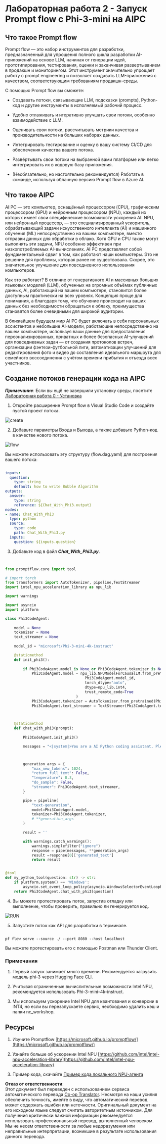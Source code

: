 <!--
CO_OP_TRANSLATOR_METADATA:
{
  "original_hash": "bc29f7fe7fc16bed6932733eac8c81b8",
  "translation_date": "2025-03-27T11:55:18+00:00",
  "source_file": "md\\02.Application\\02.Code\\Phi3\\VSCodeExt\\HOL\\AIPC\\02.PromptflowWithNPU.md",
  "language_code": "ru"
}
-->
# **Лабораторная работа 2 - Запуск Prompt flow с Phi-3-mini на AIPC**

## **Что такое Prompt flow**

Prompt flow — это набор инструментов для разработки, предназначенный для упрощения полного цикла разработки AI-приложений на основе LLM, начиная от генерации идей, прототипирования, тестирования, оценки и заканчивая развертыванием в продакшн и мониторингом. Этот инструмент значительно упрощает работу с prompt engineering и позволяет создавать LLM-приложения с качеством, соответствующим требованиям продакшн-среды.

С помощью Prompt flow вы сможете:

- Создавать потоки, связывающие LLM, подсказки (prompts), Python-код и другие инструменты в исполняемый рабочий процесс.

- Удобно отлаживать и итеративно улучшать свои потоки, особенно взаимодействие с LLM.

- Оценивать свои потоки, рассчитывать метрики качества и производительности на больших наборах данных.

- Интегрировать тестирование и оценку в вашу систему CI/CD для обеспечения качества вашего потока.

- Развёртывать свои потоки на выбранной вами платформе или легко интегрировать их в кодовую базу приложения.

- (Необязательно, но настоятельно рекомендуется) Работать в команде, используя облачную версию Prompt flow в Azure AI.

## **Что такое AIPC**

AI PC — это компьютер, оснащённый процессором (CPU), графическим процессором (GPU) и нейронным процессором (NPU), каждый из которых имеет свои специфические возможности ускорения AI. NPU, или нейронный процессор, — это специализированный ускоритель, обрабатывающий задачи искусственного интеллекта (AI) и машинного обучения (ML) непосредственно на вашем компьютере, вместо отправки данных для обработки в облако. Хотя GPU и CPU также могут выполнять эти задачи, NPU особенно эффективен при низкопотребляемых AI-вычислениях. AI PC представляет собой фундаментальный сдвиг в том, как работают наши компьютеры. Это не решение для проблемы, которая ранее не существовала. Скорее, это значительное улучшение для повседневного использования компьютеров.

Как это работает? В отличие от генеративного AI и массивных больших языковых моделей (LLM), обученных на огромных объёмах публичных данных, AI, работающий на вашем компьютере, становится более доступным практически на всех уровнях. Концепция проще для понимания, а благодаря тому, что обучение происходит на ваших данных без необходимости обращаться к облаку, преимущества становятся более очевидными для широкой аудитории.

В ближайшем будущем мир AI PC будет включать в себя персональных ассистентов и небольшие AI-модели, работающие непосредственно на вашем компьютере, используя ваши данные для предоставления персонализированных, приватных и более безопасных AI-улучшений для повседневных задач — от создания протоколов встреч, организации фэнтези-футбольной лиги, автоматизации улучшений для редактирования фото и видео до составления идеального маршрута для семейного воссоединения с учётом времени прибытия и отъезда всех участников.

## **Создание потоков генерации кода на AIPC**

***Примечание***: Если вы ещё не завершили установку среды, посетите [Лабораторная работа 0 - Установка](./01.Installations.md)

1. Откройте расширение Prompt flow в Visual Studio Code и создайте пустой проект потока.

![create](../../../../../../../../../translated_images/pf_create.d6172d8277a78a7fa82cd6ff727ed44e037fa78b662f1f62d5963f36d712d229.ru.png)

2. Добавьте параметры Входа и Выхода, а также добавьте Python-код в качестве нового потока.

![flow](../../../../../../../../../translated_images/pf_flow.d5646a323fb7f444c0b98b4521057a592325c583e7ba18bc31500bc0415e9ef3.ru.png)

Вы можете использовать эту структуру (flow.dag.yaml) для построения вашего потока:

```yaml

inputs:
  question:
    type: string
    default: how to write Bubble Algorithm
outputs:
  answer:
    type: string
    reference: ${Chat_With_Phi3.output}
nodes:
- name: Chat_With_Phi3
  type: python
  source:
    type: code
    path: Chat_With_Phi3.py
  inputs:
    question: ${inputs.question}


```

3. Добавьте код в файл ***Chat_With_Phi3.py***.

```python


from promptflow.core import tool

# import torch
from transformers import AutoTokenizer, pipeline,TextStreamer
import intel_npu_acceleration_library as npu_lib

import warnings

import asyncio
import platform

class Phi3CodeAgent:
    
    model = None
    tokenizer = None
    text_streamer = None
    
    model_id = "microsoft/Phi-3-mini-4k-instruct"

    @staticmethod
    def init_phi3():
        
        if Phi3CodeAgent.model is None or Phi3CodeAgent.tokenizer is None or Phi3CodeAgent.text_streamer is None:
            Phi3CodeAgent.model = npu_lib.NPUModelForCausalLM.from_pretrained(
                                    Phi3CodeAgent.model_id,
                                    torch_dtype="auto",
                                    dtype=npu_lib.int4,
                                    trust_remote_code=True
                                )
            Phi3CodeAgent.tokenizer = AutoTokenizer.from_pretrained(Phi3CodeAgent.model_id)
            Phi3CodeAgent.text_streamer = TextStreamer(Phi3CodeAgent.tokenizer, skip_prompt=True)

    

    @staticmethod
    def chat_with_phi3(prompt):
        
        Phi3CodeAgent.init_phi3()

        messages = "<|system|>You are a AI Python coding assistant. Please help me to generate code in Python.The answer only genertated Python code, but any comments and instructions do not need to be generated<|end|><|user|>" + prompt +"<|end|><|assistant|>"



        generation_args = {
            "max_new_tokens": 1024,
            "return_full_text": False,
            "temperature": 0.3,
            "do_sample": False,
            "streamer": Phi3CodeAgent.text_streamer,
        }

        pipe = pipeline(
            "text-generation",
            model=Phi3CodeAgent.model,
            tokenizer=Phi3CodeAgent.tokenizer,
            # **generation_args
        )

        result = ''

        with warnings.catch_warnings():
            warnings.simplefilter("ignore")
            response = pipe(messages, **generation_args)
            result =response[0]['generated_text']
            return result


@tool
def my_python_tool(question: str) -> str:
    if platform.system() == 'Windows':
        asyncio.set_event_loop_policy(asyncio.WindowsSelectorEventLoopPolicy())
    return Phi3CodeAgent.chat_with_phi3(question)


```

4. Вы можете протестировать поток, запустив отладку или выполнение, чтобы проверить, правильно ли генерируется код.

![RUN](../../../../../../../../../translated_images/pf_run.d918637dc00f61e9bdeec37d4cc9646f77d270ac9203bcce13569f3157202b6e.ru.png)

5. Запустите поток как API для разработки в терминале.

```

pf flow serve --source ./ --port 8080 --host localhost   

```

Вы можете протестировать его с помощью Postman или Thunder Client.

### **Примечания**

1. Первый запуск занимает много времени. Рекомендуется загрузить модель phi-3 через Hugging Face CLI.

2. Учитывая ограниченные вычислительные возможности Intel NPU, рекомендуется использовать Phi-3-mini-4k-instruct.

3. Мы используем ускорение Intel NPU для квантования и конверсии в INT4, но если вы перезапускаете сервис, необходимо удалить кэш и папки nc_workshop.

## **Ресурсы**

1. Изучите Promptflow [https://microsoft.github.io/promptflow/](https://microsoft.github.io/promptflow/)

2. Узнайте больше об ускорении Intel NPU [https://github.com/intel/intel-npu-acceleration-library](https://github.com/intel/intel-npu-acceleration-library)

3. Пример кода, скачайте [Пример кода локального NPU-агента](../../../../../../../../../code/07.Lab/01/AIPC)

**Отказ от ответственности**:  
Этот документ был переведен с использованием сервиса автоматического перевода [Co-op Translator](https://github.com/Azure/co-op-translator). Несмотря на наши усилия обеспечить точность, имейте в виду, что автоматический перевод может содержать ошибки или неточности. Оригинальный документ на его исходном языке следует считать авторитетным источником. Для получения критически важной информации рекомендуется использовать профессиональный перевод, выполненный человеком. Мы не несем ответственности за любые недоразумения или неправильные интерпретации, возникшие в результате использования данного перевода.